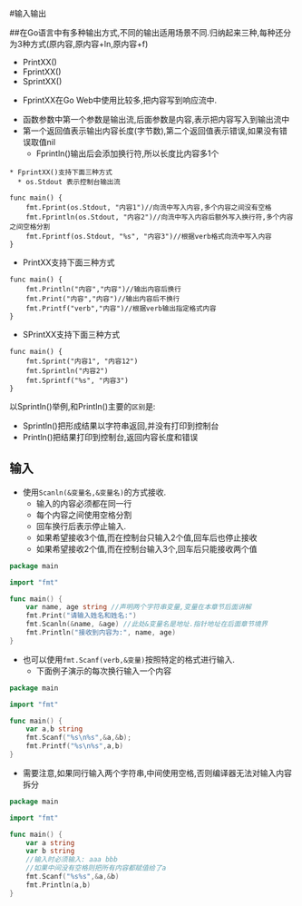 #输入输出


##在Go语言中有多种输出方式,不同的输出适用场景不同.归纳起来三种,每种还分为3种方式(原内容,原内容+ln,原内容+f)

* PrintXX()
* FprintXX()
* SprintXX()

- FprintXX在Go Web中使用比较多,把内容写到响应流中.
* 函数参数中第一个参数是输出流,后面参数是内容,表示把内容写入到输出流中
* 第一个返回值表示输出内容长度(字节数),第二个返回值表示错误,如果没有错误取值nil
  * Fprintln()输出后会添加换行符,所以长度比内容多1个
  
```
* FprintXX()支持下面三种方式
  * os.Stdout 表示控制台输出流

func main() {
	fmt.Fprint(os.Stdout, "内容1")//向流中写入内容,多个内容之间没有空格
	fmt.Fprintln(os.Stdout, "内容2")//向流中写入内容后额外写入换行符,多个内容之间空格分割
	fmt.Fprintf(os.Stdout, "%s", "内容3")//根据verb格式向流中写入内容
}
```


- PrintXX支持下面三种方式
```
func main() {
	fmt.Println("内容","内容")//输出内容后换行
	fmt.Print("内容","内容")//输出内容后不换行
	fmt.Printf("verb","内容")//根据verb输出指定格式内容
}
```

- SPrintXX支持下面三种方式
```
func main() {
	fmt.Sprint("内容1", "内容12")
	fmt.Sprintln("内容2")
	fmt.Sprintf("%s", "内容3")
}
```

以Sprintln()举例,和Println()主要的`区别`是:

* Sprintln()把形成结果以字符串返回,并没有打印到控制台
* Println()把结果打印到控制台,返回内容长度和错误

## 输入
* 使用`Scanln(&变量名,&变量名)`的方式接收.
  * 输入的内容必须都在同一行
  * 每个内容之间使用空格分割
  * 回车换行后表示停止输入.
  * 如果希望接收3个值,而在控制台只输入2个值,回车后也停止接收
  * 如果希望接收2个值,而在控制台输入3个,回车后只能接收两个值

```go
package main

import "fmt"

func main() {
	var name, age string //声明两个字符串变量,变量在本章节后面讲解
	fmt.Print("请输入姓名和姓名:")
	fmt.Scanln(&name, &age) //此处&变量名是地址.指针地址在后面章节境界
	fmt.Println("接收到内容为:", name, age)
}
```

* 也可以使用`fmt.Scanf(verb,&变量)`按照特定的格式进行输入.
  * 下面例子演示的每次换行输入一个内容

```go
package main

import "fmt"

func main() {
	var a,b string
	fmt.Scanf("%s\n%s",&a,&b);
	fmt.Printf("%s\n%s",a,b)
}
```

* 需要注意,如果同行输入两个字符串,中间使用空格,否则编译器无法对输入内容拆分

```go
package main

import "fmt"

func main() {
	var a string
	var b string
	//输入时必须输入: aaa bbb
	//如果中间没有空格则把所有内容都赋值给了a
	fmt.Scanf("%s%s",&a,&b)
	fmt.Println(a,b)
}
```

